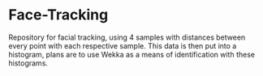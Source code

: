 # Face-Tracking
Repository for facial tracking, using 4 samples with distances between every point with each respective sample. This data is then put into a histogram, plans are to use Wekka as a means of identification with these histograms.
